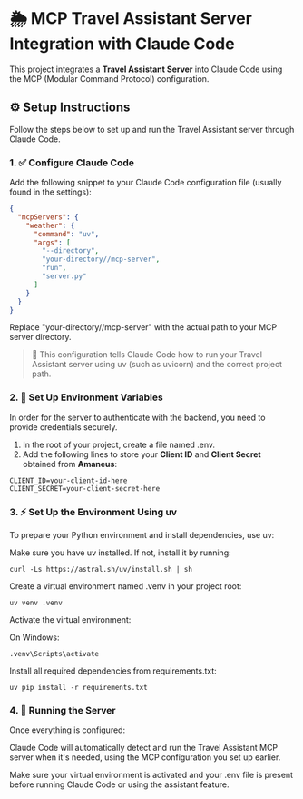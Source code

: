 # 🌦️ MCP Travel Assistant Server Integration with Claude Code

This project integrates a **Travel Assistant Server** into Claude Code using the MCP (Modular Command Protocol) configuration.

## ⚙️ Setup Instructions

Follow the steps below to set up and run the Travel Assistant server through Claude Code.

### 1. ✅ Configure Claude Code

Add the following snippet to your Claude Code configuration file (usually found in the settings):
```json
{
  "mcpServers": {
    "weather": {
      "command": "uv",
      "args": [
        "--directory",
        "your-directory//mcp-server",
        "run",
        "server.py"
      ]
    }
  }
}
```
Replace "your-directory//mcp-server" with the actual path to your MCP server directory.

> 📝 This configuration tells Claude Code how to run your Travel Assistant server using uv (such as uvicorn) and the correct project path.

### 2. 🔐 Set Up Environment Variables

In order for the server to authenticate with the backend, you need to provide credentials securely.

1. In the root of your project, create a file named .env.
2. Add the following lines to store your **Client ID** and **Client Secret** obtained from **Amaneus**:
```console
CLIENT_ID=your-client-id-here
CLIENT_SECRET=your-client-secret-here
```
### 3. ⚡ Set Up the Environment Using uv
To prepare your Python environment and install dependencies, use uv:

Make sure you have uv installed. If not, install it by running:
```console
curl -Ls https://astral.sh/uv/install.sh | sh
```
Create a virtual environment named .venv in your project root:
```console
uv venv .venv
```
Activate the virtual environment:

On Windows:
```console
.venv\Scripts\activate
```
Install all required dependencies from requirements.txt:
```console
uv pip install -r requirements.txt
```

### 4. 🚀 Running the Server
Once everything is configured:

Claude Code will automatically detect and run the Travel Assistant MCP server when it's needed, using the MCP configuration you set up earlier.

Make sure your virtual environment is activated and your .env file is present before running Claude Code or using the assistant feature.
